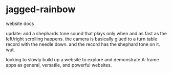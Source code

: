 # jagged-rainbow
website docs

update: add a shephards tone sound that plays only when and as fast as the left/right scrolling happens. the camera is basically glued to a turn table record with the needle down. and the record has the shephard tone on it. wut.

looking to slowly build up a website to explore and demonstrate A-frame apps as general, versatile, and powerful websites.
